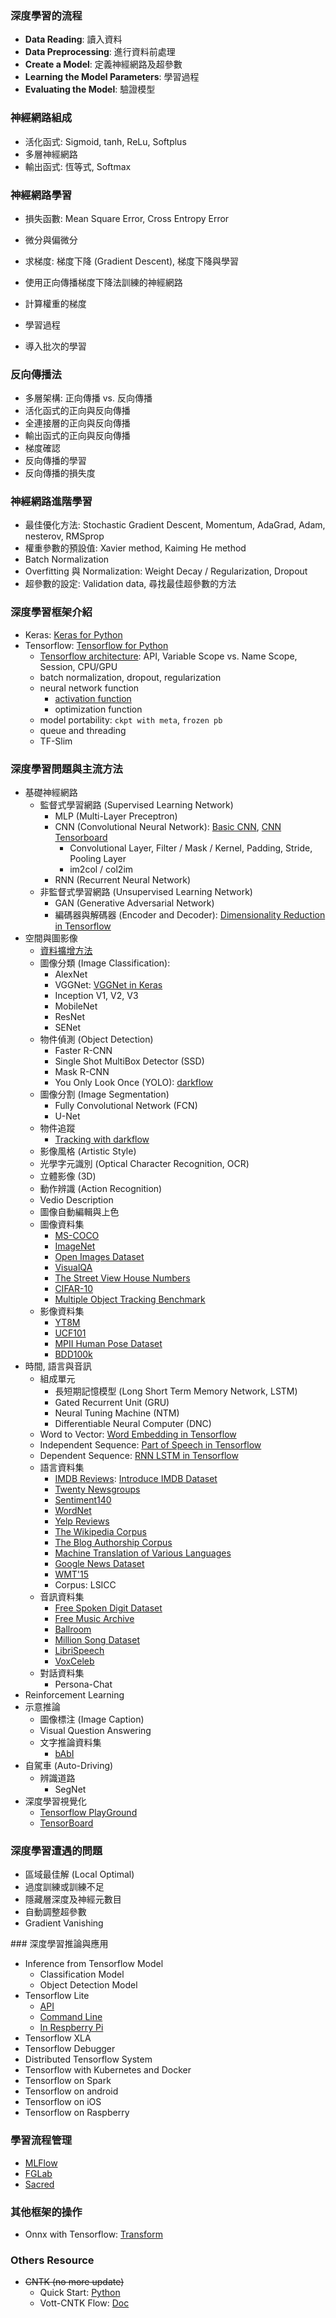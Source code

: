 ### 深度學習的流程

* **Data Reading**: 讀入資料
* **Data Preprocessing**: 進行資料前處理
* **Create a Model**: 定義神經網路及超參數
* **Learning the Model Parameters**: 學習過程
* **Evaluating the Model**: 驗證模型

### 神經網路組成

* 活化函式: Sigmoid, tanh, ReLu, Softplus
* 多層神經網路
* 輸出函式: 恆等式, Softmax 

### 神經網路學習

* 損失函數: Mean Square Error, Cross Entropy Error
* 微分與偏微分
* 求梯度: 梯度下降 (Gradient Descent), 梯度下降與學習

* 使用正向傳播梯度下降法訓練的神經網路
* 計算權重的梯度
* 學習過程

* 導入批次的學習

### 反向傳播法

* 多層架構: 正向傳播 vs. 反向傳播
* 活化函式的正向與反向傳播
* 全連接層的正向與反向傳播
* 輸出函式的正向與反向傳播
* 梯度確認
* 反向傳播的學習
* 反向傳播的損失度

### 神經網路進階學習

* 最佳優化方法: Stochastic Gradient Descent, Momentum, AdaGrad, Adam, nesterov, RMSprop
* 權重參數的預設值: Xavier method, Kaiming He method
* Batch Normalization
* Overfitting 與 Normalization: Weight Decay / Regularization, Dropout
* 超參數的設定: Validation data, 尋找最佳超參數的方法 

### 深度學習框架介紹

* Keras: [Keras for Python](data/Keras_Quickstart.html)
* Tensorflow: [Tensorflow for Python](data/Tensorflow_Quickstart_Python.html)
    * [Tensorflow architecture](data/Basic_Tensorflow.html): API, Variable Scope vs. Name Scope, Session, CPU/GPU
    * batch normalization, dropout, regularization
    * neural network function
        - [activation function](data/BasicLearning_Tensorflow.html)
        - optimization function
    * model portability: `ckpt with meta`, `frozen pb`
    * queue and threading
    * TF-Slim

### 深度學習問題與主流方法

* 基礎神經網路
  * 監督式學習網路 (Supervised Learning Network)
      * MLP (Multi-Layer Preceptron)
      * CNN (Convolutional Neural Network): [Basic CNN](data/BasicCNN_Tensorflow.html), [CNN Tensorboard](data/CNN_Tensorboard.html)
        * Convolutional Layer, Filter / Mask / Kernel, Padding, Stride, Pooling Layer
        * im2col / col2im
      * RNN (Recurrent Neural Network)
  * 非監督式學習網路 (Unsupervised Learning Network)
    * GAN (Generative Adversarial Network)
    * 編碼器與解碼器 (Encoder and Decoder): [Dimensionality Reduction in Tensorflow](data/EncoderDecoder_Tensorflow.html)
* 空間與圖影像
  * [資料擴增方法](data/ImageDataAugmentation.html)
  * 圖像分類 (Image Classification): 
    * AlexNet
    * VGGNet: [VGGNet in Keras](data/Keras_VGGNet_Tensorboard.html)
    * Inception V1, V2, V3
    * MobileNet
    * ResNet
    * SENet
  * 物件偵測 (Object Detection)
    * Faster R-CNN
    * Single Shot MultiBox Detector (SSD)
    * Mask R-CNN
    * You Only Look Once (YOLO): [darkflow](https://github.com/thtrieu/darkflow)
  * 圖像分割 (Image Segmentation)
    * Fully Convolutional Network (FCN)
    * U-Net
  * 物件追蹤
      * [Tracking with darkflow](https://github.com/bendidi/Tracking-with-darkflow)
  * 影像風格 (Artistic Style)
  * 光學字元識別 (Optical Character Recognition, OCR)
  * 立體影像 (3D)
  * 動作辨識 (Action Recognition)
  * Vedio Description
  * 圖像自動編輯與上色
  * 圖像資料集
    * [MS-COCO](http://cocodataset.org/#home)
    * [ImageNet](http://www.image-net.org/)
    * [Open Images Dataset](https://storage.googleapis.com/openimages/web/index.html)
    * [VisualQA](http://www.visualqa.org/)
    * [The Street View House Numbers](http://ufldl.stanford.edu/housenumbers/)
    * [CIFAR-10](http://www.cs.toronto.edu/~kriz/cifar.html)
    * [Multiple Object Tracking Benchmark](https://motchallenge.net/)
  * 影像資料集
    * [YT8M](https://research.google.com/youtube8m/) 
    * [UCF101](http://crcv.ucf.edu/data/UCF101.php)
    * [MPII Human Pose Dataset](http://human-pose.mpi-inf.mpg.de/#dataset)
    * [BDD100k](https://bair.berkeley.edu/blog/2018/05/30/bdd/)
* 時間, 語言與音訊
  * 組成單元
    * 長短期記憶模型 (Long Short Term Memory Network, LSTM)
    * Gated Recurrent Unit (GRU)
    * Neural Tuning Machine (NTM)
    * Differentiable Neural Computer (DNC)
  * Word to Vector: [Word Embedding in Tensorflow](data/WordEmbedding_Tensorflow.html)
  * Independent Sequence: [Part of Speech in Tensorflow](data/seq2seq_PartOfSpeech.html)
  * Dependent Sequence: [RNN LSTM in Tensorflow](data/RNN_LSTM_Tensorflow.html)
  * 語言資料集
    * [IMDB Reviews](http://ai.stanford.edu/~amaas/data/sentiment/): [Introduce IMDB Dataset](data/IMDB_Dataset.html)
    * [Twenty Newsgroups](https://archive.ics.uci.edu/ml/datasets/Twenty+Newsgroups)
    * [Sentiment140](http://help.sentiment140.com/for-students/)
    * [WordNet](https://wordnet.princeton.edu/)
    * [Yelp Reviews](https://www.yelp.com/dataset)
    * [The Wikipedia Corpus](http://nlp.cs.nyu.edu/wikipedia-data/)
    * [The Blog Authorship Corpus](http://u.cs.biu.ac.il/~koppel/BlogCorpus.htm)
    * [Machine Translation of Various Languages](http://statmt.org/wmt18/index.html)
    * [Google News Dataset](https://code.google.com/archive/p/word2vec/)
    * [WMT'15](http://www.statmt.org/wmt15/translation-task.html)
    * Corpus: LSICC
  * 音訊資料集
    * [Free Spoken Digit Dataset](https://github.com/Jakobovski/free-spoken-digit-dataset)
    * [Free Music Archive](https://github.com/mdeff/fma)
    * [Ballroom](http://mtg.upf.edu/ismir2004/contest/tempoContest/node5.html)
    * [Million Song Dataset](https://labrosa.ee.columbia.edu/millionsong/)
    * [LibriSpeech](http://www.openslr.org/12/)
    * [VoxCeleb](http://www.robots.ox.ac.uk/~vgg/data/voxceleb/)
  * 對話資料集
      * Persona-Chat
* Reinforcement Learning
* 示意推論
  * 圖像標注 (Image Caption)
  * Visual Question Answering
  * 文字推論資料集
      * [bAbI](https://research.fb.com/downloads/babi/)
* 自駕車 (Auto-Driving)
  * 辨識道路 
    * SegNet 
* 深度學習視覺化
    * [Tensorflow PlayGround](http://playground.tensorflow.org)
    * [TensorBoard](data/Tensorboard.html)

### 深度學習遭遇的問題

* 區域最佳解 (Local Optimal)
* 過度訓練或訓練不足
* 隱藏層深度及神經元數目
* 自動調整超參數 
* Gradient Vanishing

### 深度學習推論與應用

- Inference from Tensorflow Model
    - Classification Model
    - Object Detection Model
- Tensorflow Lite
    - [API](data/TensorflowLite_API.html)
    - [Command Line](data/TensorflowLite_CommandLine.html)
    - [In Respberry Pi ](data/TensorflowLite_RaspberryPi.html)
- Tensorflow XLA
- Tensorflow Debugger
- Distributed Tensorflow System
- Tensorflow with Kubernetes and Docker
- Tensorflow on Spark
- Tensorflow on android
- Tensorflow on iOS
- Tensorflow on Raspberry

### 學習流程管理

* [MLFlow](https://mlflow.org/)
* [FGLab](https://kaixhin.github.io/FGLab/)
* [Sacred](https://github.com/IDSIA/sacred)

### 其他框架的操作

* Onnx with Tensorflow: [Transform](data/Onnx_Tensorflow.html)

### Others Resource

* ~~CNTK (no more update)~~
  * Quick Start: [Python](data/CNTK_Quickstart_Python.html)
  * Vott-CNTK Flow: [Doc](data/vott_cntk_flow.html)